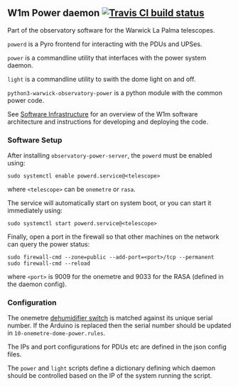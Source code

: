 ## W1m Power daemon [![Travis CI build status](https://travis-ci.org/warwick-one-metre/powerd.svg?branch=master)](https://travis-ci.org/warwick-one-metre/powerd)

Part of the observatory software for the Warwick La Palma telescopes.

`powerd` is a Pyro frontend for interacting with the PDUs and UPSes.

`power` is a commandline utility that interfaces with the power system daemon.

`light` is a commandline utility to swith the dome light on and off.

`python3-warwick-observatory-power` is a python module with the common power code.

See [Software Infrastructure](https://github.com/warwick-one-metre/docs/wiki/Software-Infrastructure) for an overview of the W1m software architecture and instructions for developing and deploying the code.

### Software Setup

After installing `observatory-power-server`, the `powerd` must be enabled using:
```
sudo systemctl enable powerd.service@<telescope>
```
where `<telescope>` can be `onemetre` or `rasa`.

The service will automatically start on system boot, or you can start it immediately using:
```
sudo systemctl start powerd.service@<telescope>
```

Finally, open a port in the firewall so that other machines on the network can query the power status:
```
sudo firewall-cmd --zone=public --add-port=<port>/tcp --permanent
sudo firewall-cmd --reload
```

where `<port>` is 9009 for the onemetre and 9033 for the RASA (defined in the daemon config).

### Configuration

The onemetre [dehumidifier switch](https://github.com/warwick-one-metre/dehumidifier-switch) is matched against its unique serial number.  If the Arduino is replaced then the serial number should be updated in `10-onemetre-dome-power.rules`.

The IPs and port configurations for PDUs etc are defined in the json config files.

The `power` and `light` scripts define a dictionary defining which daemon should be controlled based on the IP of the system running the script.
